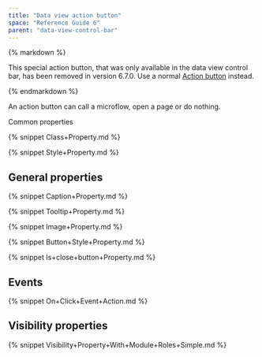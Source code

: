 ```yaml
---
title: "Data view action button"
space: "Reference Guide 6"
parent: "data-view-control-bar"
---
```



<div class="alert alert-info">{% markdown %}

This special action button, that was only available in the data view control bar, has been removed in version 6.7.0. Use a normal [Action button](action-button) instead.

{% endmarkdown %}</div>

An action button can call a microflow, open a page or do nothing. 

Common properties

{% snippet Class+Property.md %}

{% snippet Style+Property.md %}

## General properties

{% snippet Caption+Property.md %}

{% snippet Tooltip+Property.md %}

{% snippet Image+Property.md %}

{% snippet Button+Style+Property.md %}

{% snippet Is+close+button+Property.md %}

## Events

{% snippet On+Click+Event+Action.md %}

## Visibility properties

{% snippet Visibility+Property+With+Module+Roles+Simple.md %}
